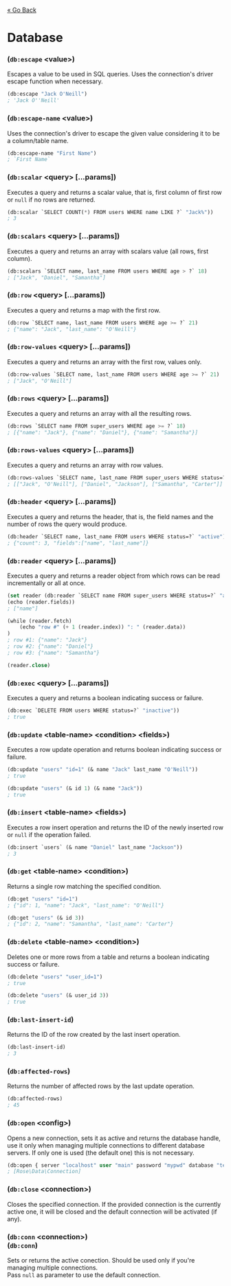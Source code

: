 [&laquo; Go Back](./README.md)
# Database


### (`db:escape` \<value>)
Escapes a value to be used in SQL queries. Uses the connection's driver escape function when necessary.
```lisp
(db:escape "Jack O'Neill")
; 'Jack O''Neill'
```

### (`db:escape-name` \<value>)
Uses the connection's driver to escape the given value considering it to be a column/table name.
```lisp
(db:escape-name "First Name")
; `First Name`
```

### (`db:scalar` \<query> [...params])
Executes a query and returns a scalar value, that is, first column of first row or `null` if no rows are returned.
```lisp
(db:scalar `SELECT COUNT(*) FROM users WHERE name LIKE ?` "Jack%"))
; 3
```

### (`db:scalars` \<query> [...params])
Executes a query and returns an array with scalars value (all rows, first column).
```lisp
(db:scalars `SELECT name, last_name FROM users WHERE age > ?` 18)
; ["Jack", "Daniel", "Samantha"]
```

### (`db:row` \<query> [...params])
Executes a query and returns a map with the first row.
```lisp
(db:row `SELECT name, last_name FROM users WHERE age >= ?` 21)
; {"name": "Jack", "last_name": "O'Neill"}
```

### (`db:row-values` \<query> [...params])
Executes a query and returns an array with the first row, values only.
```lisp
(db:row-values `SELECT name, last_name FROM users WHERE age >= ?` 21)
; ["Jack", "O'Neill"]
```

### (`db:rows` \<query> [...params])
Executes a query and returns an array with all the resulting rows.
```lisp
(db:rows `SELECT name FROM super_users WHERE age >= ?` 18)
; [{"name": "Jack"}, {"name": "Daniel"}, {"name": "Samantha"}]
```

### (`db:rows-values` \<query> [...params])
Executes a query and returns an array with row values.
```lisp
(db:rows-values `SELECT name, last_name FROM super_users WHERE status=?` "active")
; [["Jack", "O'Neill"], ["Daniel", "Jackson"], ["Samantha", "Carter"]]
```

### (`db:header` \<query> [...params])
Executes a query and returns the header, that is, the field names and the number of rows the query would produce.
```lisp
(db:header `SELECT name, last_name FROM users WHERE status=?` "active")
; {"count": 3, "fields":["name", "last_name"]}
```

### (`db:reader` \<query> [...params])
Executes a query and returns a reader object from which rows can be read incrementally or all at once.
```lisp
(set reader (db:reader `SELECT name FROM super_users WHERE status=?` "active"))
(echo (reader.fields))
; ["name"]

(while (reader.fetch)
    (echo "row #" (+ 1 (reader.index)) ": " (reader.data))
)
; row #1: {"name": "Jack"}
; row #2: {"name": "Daniel"}
; row #3: {"name": "Samantha"}

(reader.close)
```

### (`db:exec` \<query> [...params])
Executes a query and returns a boolean indicating success or failure.
```lisp
(db:exec `DELETE FROM users WHERE status=?` "inactive"))
; true
```

### (`db:update` \<table-name> \<condition> \<fields>)
Executes a row update operation and returns boolean indicating success or failure.
```lisp
(db:update "users" "id=1" (& name "Jack" last_name "O'Neill"))
; true

(db:update "users" (& id 1) (& name "Jack"))
; true
```

### (`db:insert` \<table-name> \<fields>)
Executes a row insert operation and returns the ID of the newly inserted row or `null` if the operation failed.
```lisp
(db:insert `users` (& name "Daniel" last_name "Jackson"))
; 3
```

### (`db:get` \<table-name> \<condition>)
Returns a single row matching the specified condition.
```lisp
(db:get "users" "id=1")
; {"id": 1, "name": "Jack", "last_name": "O'Neill"}

(db:get "users" (& id 3))
; {"id": 2, "name": "Samantha", "last_name": "Carter"}
```

### (`db:delete` \<table-name> \<condition>)
Deletes one or more rows from a table and returns a boolean indicating success or failure.
```lisp
(db:delete "users" "user_id=1")
; true

(db:delete "users" (& user_id 3))
; true
```

### (`db:last-insert-id`)
Returns the ID of the row created by the last insert operation.
```lisp
(db:last-insert-id)
; 3
```

### (`db:affected-rows`)
Returns the number of affected rows by the last update operation.
```lisp
(db:affected-rows)
; 45
```

### (`db:open` \<config>)
Opens a new connection, sets it as active and returns the database handle, use it only when managing multiple
connections to different database servers. If only one is used (the default one) this is not necessary.
```lisp
(db:open { server "localhost" user "main" password "mypwd" database "test" driver "mysql" trace false })
; [Rose\Data\Connection]
```

### (`db:close` \<connection>)
Closes the specified connection. If the provided connection is the currently active one, it will be closed and the
default connection will be activated (if any).

### (`db:conn` \<connection>)<br/>(`db:conn`)
Sets or returns the active conection. Should be used only if you're managing multiple connections.
<br/>Pass `null` as parameter to use the default connection.
